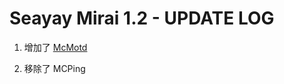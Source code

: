 # Seayay Mirai 1.2 - UPDATE LOG

1. 增加了 [McMotd](https://github.com/Under-estimate/McMotd)

2. 移除了 MCPing